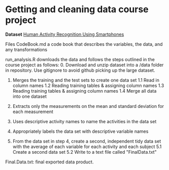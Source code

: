 # Getting and cleaning data course project

**Dataset**
[Human Activity Recognition Using Smartphones](https://d396qusza40orc.cloudfront.net/getdata%2Fprojectfiles%2FUCI%20HAR%20Dataset.zip)

Files
CodeBook.md a code book that describes the variables, the data, and any transformations

run_analysis.R downloads the data and follows the steps outlined in the course project as follows: 
  0. Download and unzip dataset into a /data folder in repository. Use gitignore to avoid github picking up the large dataset. 
  1. Merges the training and the test sets to create one data set 
    1.1 Read in column names
    1.2 Reading training tables & assigning column names
    1.3 Reading training tables & assigning column names
    1.4 Merge all data into one dataset
  
  2. Extracts only the measurements on the mean and standard deviation for each measurement
  
  3. Uses descriptive activity names to name the activities in the data set
  
  4. Appropriately labels the data set with descriptive variable names
  
  5. From the data set in step 4, create a second, independent tidy data set with the average of each variable for each activity and each subject
    5.1 Create a second data set
    5.2 Write to a text file called "FinalData.txt"
    
Final.Data.txt: final exported data product. 
  
  